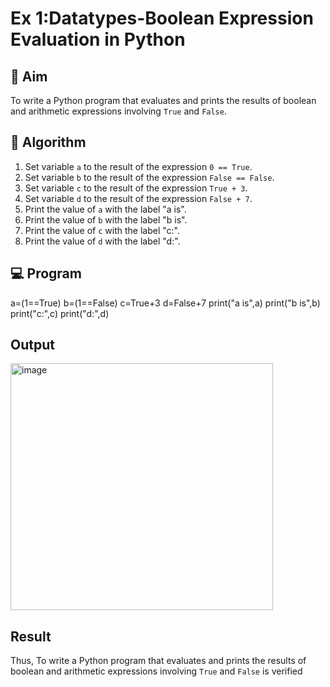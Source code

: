 
# Ex 1:Datatypes-Boolean Expression Evaluation in Python

## 🎯 Aim
To write a Python program that evaluates and prints the results of boolean and arithmetic expressions involving `True` and `False`.

## 🧠 Algorithm
1. Set variable `a` to the result of the expression `0 == True`.
2. Set variable `b` to the result of the expression `False == False`.
3. Set variable `c` to the result of the expression `True + 3`.
4. Set variable `d` to the result of the expression `False + 7`.
5. Print the value of `a` with the label "a is".
6. Print the value of `b` with the label "b is".
7. Print the value of `c` with the label "c:".
8. Print the value of `d` with the label "d:".

## 💻 Program
a=(1==True)
b=(1==False)
c=True+3
d=False+7
print("a is",a)
print("b is",b)
print("c:",c)
print("d:",d)

## Output
<img width="420" height="395" alt="image" src="https://github.com/user-attachments/assets/b0808119-6ec1-4edc-a175-28b938dfa836" />

## Result
Thus, 
To write a Python program that evaluates and prints the results of boolean and arithmetic expressions involving `True` and `False`
is verified
